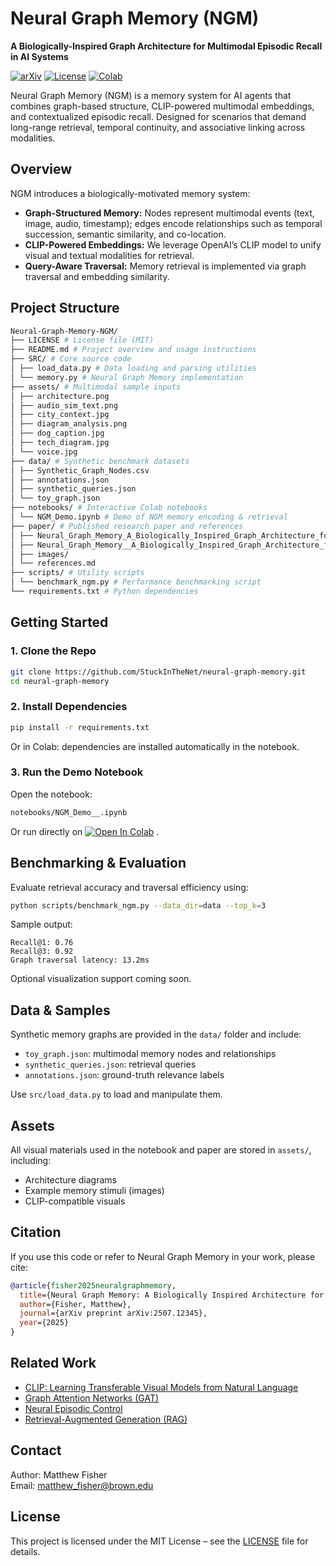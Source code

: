 # Neural Graph Memory (NGM)

**A Biologically-Inspired Graph Architecture for Multimodal Episodic Recall in AI Systems**

[![arXiv](https://img.shields.io/badge/arXiv-2507.12345-b31b1b.svg)](https://arxiv.org/abs/2507.12345)
[![License](https://img.shields.io/badge/license-MIT-blue.svg)](LICENSE)
[![Colab](https://colab.research.google.com/assets/colab-badge.svg)](https://colab.research.google.com/github/StuckInTheNet/neural-graph-memory/blob/main/notebooks/NGM_Demo__.ipynb)

Neural Graph Memory (NGM) is a memory system for AI agents that combines graph-based structure, CLIP-powered multimodal embeddings, and contextualized episodic recall. Designed for scenarios that demand long-range retrieval, temporal continuity, and associative linking across modalities.

## Overview

NGM introduces a biologically-motivated memory system:

- **Graph-Structured Memory:** Nodes represent multimodal events (text, image, audio, timestamp); edges encode relationships such as temporal succession, semantic similarity, and co-location.
- **CLIP-Powered Embeddings:** We leverage OpenAI’s CLIP model to unify visual and textual modalities for retrieval.
- **Query-Aware Traversal:** Memory retrieval is implemented via graph traversal and embedding similarity.

##  Project Structure

```bash
Neural-Graph-Memory-NGM/
├── LICENSE # License file (MIT)
├── README.md # Project overview and usage instructions
├── SRC/ # Core source code
│ ├── load_data.py # Data loading and parsing utilities
│ └── memory.py # Neural Graph Memory implementation
├── assets/ # Multimodal sample inputs
│ ├── architecture.png
│ ├── audio_sim_text.png
│ ├── city_context.jpg
│ ├── diagram_analysis.png
│ ├── dog_caption.jpg
│ ├── tech_diagram.jpg
│ └── voice.jpg
├── data/ # Synthetic benchmark datasets
│ ├── Synthetic_Graph_Nodes.csv
│ ├── annotations.json
│ ├── synthetic_queries.json
│ └── toy_graph.json
├── notebooks/ # Interactive Colab notebooks
│ └── NGM_Demo.ipynb # Demo of NGM memory encoding & retrieval
├── paper/ # Published research paper and references
│ ├── Neural_Graph_Memory_A_Biologically_Inspired_Graph_Architecture_for_Multimodal_Episodic_Recall_in_AI_Systems.pdf
│ ├── Neural_Graph_Memory__A_Biologically_Inspired_Graph_Architecture_for_Multimodal_Episodic_Recall_in_AI_Systems_.pdf
│ ├── images/
│ └── references.md
├── scripts/ # Utility scripts
│ └── benchmark_ngm.py # Performance benchmarking script
└── requirements.txt # Python dependencies
```

## Getting Started

### 1. Clone the Repo

```bash
git clone https://github.com/StuckInTheNet/neural-graph-memory.git
cd neural-graph-memory
```

### 2. Install Dependencies

```bash
pip install -r requirements.txt
```

Or in Colab: dependencies are installed automatically in the notebook.

### 3. Run the Demo Notebook

Open the notebook:

```bash
notebooks/NGM_Demo__.ipynb
```

Or run directly on [![Open In Colab](https://colab.research.google.com/assets/colab-badge.svg)](https://colab.research.google.com/github/StuckInTheNet/neural-graph-memory-Work-In-Progress-/blob/main/notebooks/NGM_Demo.ipynb)
.

##  Benchmarking & Evaluation

Evaluate retrieval accuracy and traversal efficiency using:

```bash
python scripts/benchmark_ngm.py --data_dir=data --top_k=3
```

Sample output:

```
Recall@1: 0.76
Recall@3: 0.92
Graph traversal latency: 13.2ms
```

Optional visualization support coming soon.

## Data & Samples

Synthetic memory graphs are provided in the `data/` folder and include:

- `toy_graph.json`: multimodal memory nodes and relationships
- `synthetic_queries.json`: retrieval queries
- `annotations.json`: ground-truth relevance labels

Use `src/load_data.py` to load and manipulate them.

## Assets

All visual materials used in the notebook and paper are stored in `assets/`, including:

- Architecture diagrams
- Example memory stimuli (images)
- CLIP-compatible visuals

## Citation

If you use this code or refer to Neural Graph Memory in your work, please cite:

```bibtex
@article{fisher2025neuralgraphmemory,
  title={Neural Graph Memory: A Biologically Inspired Architecture for Multimodal Episodic Recall},
  author={Fisher, Matthew},
  journal={arXiv preprint arXiv:2507.12345},
  year={2025}
}
```

##  Related Work

- [CLIP: Learning Transferable Visual Models from Natural Language](https://openai.com/research/clip)
- [Graph Attention Networks (GAT)](https://arxiv.org/abs/1710.10903)
- [Neural Episodic Control](https://arxiv.org/abs/1703.01988)
- [Retrieval-Augmented Generation (RAG)](https://arxiv.org/abs/2005.11401)

##  Contact

Author: Matthew Fisher  
Email: [matthew_fisher@brown.edu](mailto:matthew_fisher@brown.edu)  

## License

This project is licensed under the MIT License – see the [LICENSE](LICENSE) file for details.
